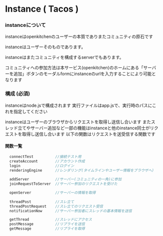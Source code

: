 # Instance    ( Tacos )

### instanceについて
instanceはopenkitchenのユーザーの本質でありまたコミュニティの原石です

instanceはユーザーそのものであります。

instanceはまたコミュニティを構成するserverでもあります。

コミュニティへの参加方法は本サービス(openkitchen)のホームにある「サーバーを追加」ボタンのモーダルformにinstanceのurlを入力することにより可能となります




### 構成 (必須)
instanceはnode.jsで構成されます
実行ファイルはapp.jsで、実行時のパスにこれを指定してください

instanceはユーザーのブラウザからリクエストを取得し送信し合います
またスレッド立てやサーバー追加など一部の機能はinstanceと他のinstance同士がリクエストを取得し送信し合います
以下の関数はリクエストを送受信する関数です

#### 関数一覧
``` js
  connectTest          //接続テスト用
  createAccount        //アカウント作成
  login                //ログイン
  renderingEngine      //レンダリング(タイムラインやユーザー情報をブラウザへ)
  
  addServer            //サーバー(コミュニティの一角)に参加
  joinRequestToServer  //サーバー参加のリクエストを受けた

  openServer           //サーバーの情報を取得
  
  threadPost           //スレ立て
  threadPostRequest    //スレ立てのリクエスト受信
  notificationNow      //サーバー参加者にスレッドの基本情報を送信

  getThread            //スレッドにアクセス
  postMessage          //リプライを送信
  getMessage           //リプライを取得
```

